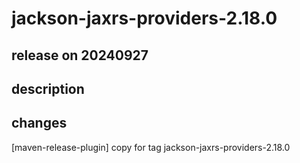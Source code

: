 # jackson-jaxrs-providers-2.18.0

## release on 20240927
## description
## changes
[maven-release-plugin] copy for tag jackson-jaxrs-providers-2.18.0

